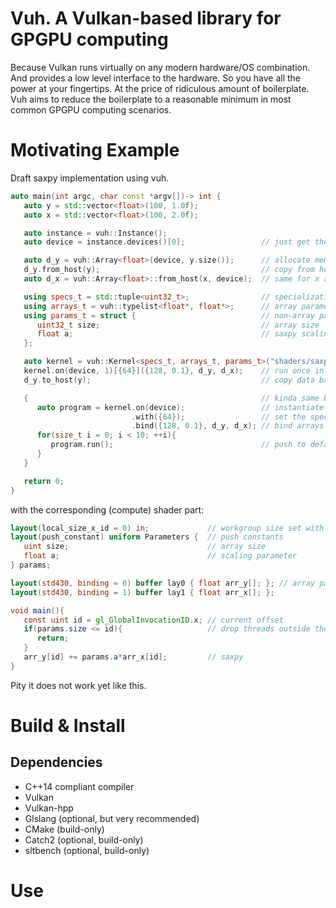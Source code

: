 # Vuh. A Vulkan-based library for GPGPU computing
Because Vulkan runs virtually on any modern hardware/OS combination.
And provides a low level interface to the hardware.
So you have all the power at your fingertips.
At the price of ridiculous amount of boilerplate.
Vuh aims to reduce the boilerplate to a reasonable minimum in most common GPGPU computing scenarios.

# Motivating Example
Draft saxpy implementation using vuh.
```c++
auto main(int argc, char const *argv[])-> int {
   auto y = std::vector<float>(100, 1.0f);
   auto x = std::vector<float>(100, 2.0f);

   auto instance = vuh::Instance();
   auto device = instance.devices()[0];                 // just get the first compute-capable device

   auto d_y = vuh::Array<float>(device, y.size());      // allocate memory on device
   d_y.from_host(y);                                    // copy from host iterable to device buffer
   auto d_x = vuh::Array<float>::from_host(x, device);  // same for x array (and a bit shorter)

   using specs_t = std::tuple<uint32_t>;                // specialization constants, here it is the workgroup size.
   using arrays_t = vuh::typelist<float*, float*>;      // array parameters to kernel
   using params_t = struct {                            // non-array parameters to kernel (push-constants), should mirror exactly corresponding structure in the shader
      uint32_t size;                                    // array size
      float a;                                          // saxpy scaling parameter
   };

   auto kernel = vuh::Kernel<specs_t, arrays_t, params_t>("shaders/saxpy.spv"); // define the kernel by linking interface and spir-v implementation
   kernel.on(device, 1)[{64}]({128, 0.1}, d_y, d_x);    // run once in queue 1, wait for completion
   d_y.to_host(y);                                      // copy data back to host

   {                                                    // kinda same but run 10 times
      auto program = kernel.on(device);                 // instantiate kernel on the device
                           .with({64});                 // set the specialization constants
                           .bind({128, 0.1}, d_y, d_x); // bind arrays and non-array parameters
      for(size_t i = 0; i < 10; ++i){
         program.run();                                 // push to default queue wait for completion
      }
   }

   return 0;
}
```
with the corresponding (compute) shader part:
```glsl
layout(local_size_x_id = 0) in;             // workgroup size set with specialization constant
layout(push_constant) uniform Parameters {  // push constants
   uint size;                               // array size
   float a;                                 // scaling parameter
} params;

layout(std430, binding = 0) buffer lay0 { float arr_y[]; }; // array parameters
layout(std430, binding = 1) buffer lay1 { float arr_x[]; };

void main(){
   const uint id = gl_GlobalInvocationID.x; // current offset
   if(params.size <= id){                   // drop threads outside the buffer
      return;
   }
   arr_y[id] += params.a*arr_x[id];         // saxpy
}
```
Pity it does not work yet like this.

# Build & Install
## Dependencies
- C++14 compliant compiler
- Vulkan
- Vulkan-hpp
- Glslang (optional, but very recommended)
- CMake (build-only)
- Catch2 (optional, build-only)
- sltbench (optional, build-only)

# Use
